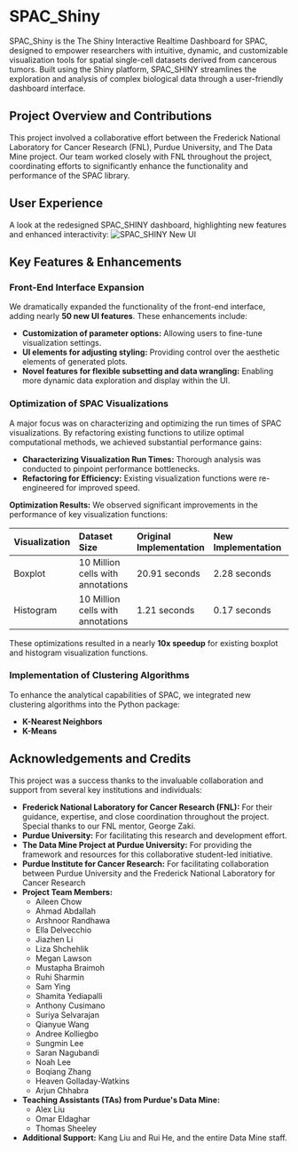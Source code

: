 # SPAC_Shiny

SPAC_Shiny is the The Shiny Interactive Realtime Dashboard for SPAC, designed to empower researchers with intuitive, dynamic, and customizable visualization tools for spatial single-cell datasets derived from cancerous tumors. Built using the Shiny platform, SPAC_SHINY streamlines the exploration and analysis of complex biological data through a user-friendly dashboard interface.

## Project Overview and Contributions

This project involved a collaborative effort between the Frederick National Laboratory for Cancer Research (FNL), Purdue University, and The Data Mine project. Our team worked closely with FNL throughout the project, coordinating efforts to significantly enhance the functionality and performance of the SPAC library.

## User Experience

A look at the redesigned SPAC_SHINY dashboard, highlighting new features and enhanced interactivity:
![SPAC_SHINY New UI](https://github.com/user-attachments/assets/e5b42da3-0af6-4439-bd27-4a0bba71d04d)

## Key Features & Enhancements

### Front-End Interface Expansion
We dramatically expanded the functionality of the front-end interface, adding nearly **50 new UI features**. These enhancements include:
*   **Customization of parameter options:** Allowing users to fine-tune visualization settings.
*   **UI elements for adjusting styling:** Providing control over the aesthetic elements of generated plots.
*   **Novel features for flexible subsetting and data wrangling:** Enabling more dynamic data exploration and display within the UI.

### Optimization of SPAC Visualizations
A major focus was on characterizing and optimizing the run times of SPAC visualizations. By refactoring existing functions to utilize optimal computational methods, we achieved substantial performance gains:
*   **Characterizing Visualization Run Times:** Thorough analysis was conducted to pinpoint performance bottlenecks.
*   **Refactoring for Efficiency:** Existing visualization functions were re-engineered for improved speed.

**Optimization Results:**
We observed significant improvements in the performance of key visualization functions:

| Visualization         | Dataset Size           | Original Implementation | New Implementation | Efficiency Increase |
| :-------------------- | :--------------------- | :---------------------- | :----------------- | :------------------ |
| Boxplot               | 10 Million cells with annotations | 20.91 seconds           | 2.28 seconds       | **917%**            |
| Histogram             | 10 Million cells with annotations | 1.21 seconds            | 0.17 seconds       | **712%**            |

These optimizations resulted in a nearly **10x speedup** for existing boxplot and histogram visualization functions.

### Implementation of Clustering Algorithms
To enhance the analytical capabilities of SPAC, we integrated new clustering algorithms into the Python package:
*   **K-Nearest Neighbors**
*   **K-Means**

## Acknowledgements and Credits

This project was a success thanks to the invaluable collaboration and support from several key institutions and individuals:

*   **Frederick National Laboratory for Cancer Research (FNL):** For their guidance, expertise, and close coordination throughout the project. Special thanks to our FNL mentor, George Zaki.
*   **Purdue University:** For facilitating this research and development effort.
*   **The Data Mine Project at Purdue University:** For providing the framework and resources for this collaborative student-led initiative.
*   **Purdue Institute for Cancer Research:** For facilitating collaboration between Purdue University and the Frederick National Laboratory for Cancer Research
*   **Project Team Members:**
    *   Aileen Chow
    *   Ahmad Abdallah
    *   Arshnoor Randhawa
    *   Ella Delvecchio
    *   Jiazhen Li
    *   Liza Shchehlik
    *   Megan Lawson
    *   Mustapha Braimoh
    *   Ruhi Sharmin
    *   Sam Ying
    *   Shamita Yediapalli
    *   Anthony Cusimano
    *   Suriya Selvarajan
    *   Qianyue Wang
    *   Andree Kolliegbo
    *   Sungmin Lee
    *   Saran Nagubandi
    *   Noah Lee
    *   Boqiang Zhang
    *   Heaven Golladay-Watkins
    *   Arjun Chhabra
*   **Teaching Assistants (TAs) from Purdue's Data Mine:**
    *   Alex Liu
    *   Omar Eldaghar
    *   Thomas Sheeley
*   **Additional Support:** Kang Liu and Rui He, and the entire Data Mine staff.
